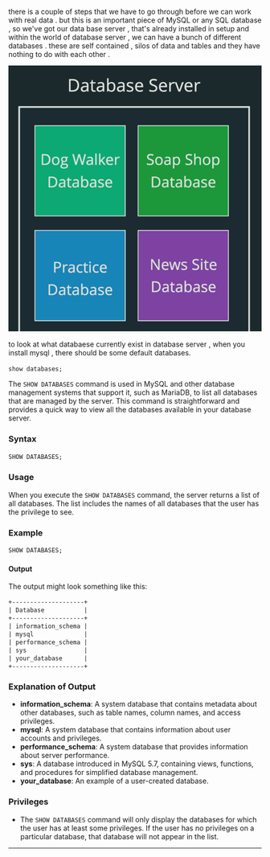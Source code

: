 there is a couple of steps that we have to go through before we can work with real data . but this is an important piece of MySQL or any SQL database , so we've got our data base server , that's already installed in setup and within the world of database server , we can have a bunch of different databases . these are self contained , silos of data and tables and they have nothing to do with each other . 

<img src="database-server.png">

to look at what databaese currently exist in database server , when you install mysql , there should be some default databases. 

`show databases;`

The `SHOW DATABASES` command is used in MySQL and other database management systems that support it, such as MariaDB, to list all databases that are managed by the server. This command is straightforward and provides a quick way to view all the databases available in your database server.

### Syntax

```sql
SHOW DATABASES;
```

### Usage

When you execute the `SHOW DATABASES` command, the server returns a list of all databases. The list includes the names of all databases that the user has the privilege to see.

### Example

```sql
SHOW DATABASES;
```

#### Output

The output might look something like this:

```
+--------------------+
| Database           |
+--------------------+
| information_schema |
| mysql              |
| performance_schema |
| sys                |
| your_database      |
+--------------------+
```

### Explanation of Output

- **information_schema**: A system database that contains metadata about other databases, such as table names, column names, and access privileges.
- **mysql**: A system database that contains information about user accounts and privileges.
- **performance_schema**: A system database that provides information about server performance.
- **sys**: A database introduced in MySQL 5.7, containing views, functions, and procedures for simplified database management.
- **your_database**: An example of a user-created database.

### Privileges

- The `SHOW DATABASES` command will only display the databases for which the user has at least some privileges. If the user has no privileges on a particular database, that database will not appear in the list.

<hr>



